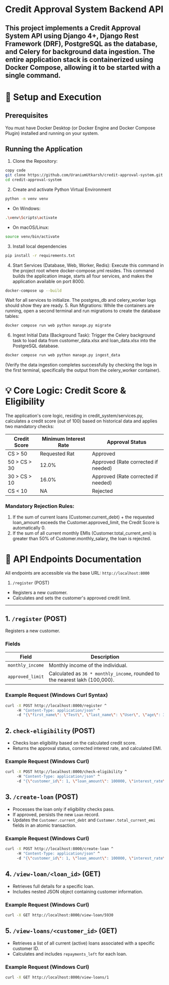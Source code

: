 # Credit Approval System Backend API
This project implements a Credit Approval System API using Django 4+, Django Rest Framework (DRF), PostgreSQL as the database, and Celery for background data ingestion. The entire application stack is containerized using Docker Compose, allowing it to be started with a single command.
---
# 🚀 Setup and Execution
## Prerequisites
You must have Docker Desktop (or Docker Engine and Docker Compose Plugin) installed and running on your system.

## Running the Application
1. Clone the Repository:
```bash
copy code
git clone https://github.com/UraniumUtkarsh/credit-approval-system.git
cd credit-approval-system
```
2. Create and activate Python Virtual Environment
```bash
python -m venv venv
```
- On Windows:
```bash
.\venv\Scripts\activate
```
- On macOS/Linux:
```bash
source venv/bin/activate
```

3. Install local dependencies
```bash
pip install -r requirements.txt
```

4. Start Services (Database, Web, Worker, Redis):
Execute this command in the project root where docker-compose.yml resides. This command builds the application image, starts all four services, and makes the application available on port 8000.
```bash
docker-compose up --build
```
Wait for all services to initialize. The postgres_db and celery_worker logs should show they are ready.
5. Run Migrations:
While the containers are running, open a second terminal and run migrations to create the database tables:
```bash
docker compose run web python manage.py migrate
```
6. Ingest Initial Data (Background Task):
Trigger the Celery background task to load data from customer_data.xlsx and loan_data.xlsx into the PostgreSQL database.
```bash
docker compose run web python manage.py ingest_data
```
(Verify the data ingestion completes successfully by checking the logs in the first terminal, specifically the output from the celery_worker container).

# 💡 Core Logic: Credit Score & Eligibility
The application's core logic, residing in credit_system/services.py, calculates a credit score (out of 100) based on historical data and applies two mandatory checks:

|Credit Score |Minimum Interest Rate | Approval Status |
|-------------|----------------------|-----------------|
|CS > 50 |Requested Rat | Approved |
|50 > CS > 30 | 12.0% | Approved (Rate corrected if needed) |
|30 > CS > 10 | 16.0% | Approved (Rate corrected if needed) |
|CS < 10 | NA | Rejected |

### Mandatory Rejection Rules:
1. If the sum of current loans (Customer.current_debt) + the requested loan_amount exceeds the Customer.approved_limit, the Credit Score is automatically 0.
2. If the sum of all current monthly EMIs (Customer.total_current_emi) is greater than 50% of Customer.monthly_salary, the loan is rejected.

# 🔌 API Endpoints Documentation
All endpoints are accessible via the base URL: `http://localhost:8000`
1. `/register` (POST)
- Registers a new customer.
- Calculates and sets the customer's approved credit limit.

---

## **1. `/register` (POST)**
Registers a new customer.

### **Fields**
| Field | Description |
|--------|-------------|
| `monthly_income` | Monthly income of the individual. |
| `approved_limit` | Calculated as `36 * monthly_income`, rounded to the nearest lakh (100,000). |

### **Example Request (Windows Curl Syntax)**
```bash
curl -X POST http://localhost:8000/register ^
     -H "Content-Type: application/json" ^
     -d "{\"first_name\": \"Test\", \"last_name\": \"User\", \"age\": 30, \"monthly_income\": 95000, \"phone_number\": 9998887776}"
```

## **2. `check-eligibility` (POST)**
- Checks loan eligibility based on the calculated credit score.
- Returns the approval status, corrected interest rate, and calculated EMI.
### **Example Request (Windows Curl)**
```bash
curl -X POST http://localhost:8000/check-eligibility ^
     -H "Content-Type: application/json" ^
     -d "{\"customer_id\": 1, \"loan_amount\": 100000, \"interest_rate\": 8.0, \"tenure\": 12}"
```

## **3. `/create-loan` (POST)**
- Processes the loan only if eligibility checks pass.
- If approved, persists the new `Loan` record.
- Updates the `Customer.current_debt` and `Customer.total_current_emi` fields in an atomic transaction.

### **Example Request (Windows Curl)**
```bash
curl -X POST http://localhost:8000/create-loan ^
     -H "Content-Type: application/json" ^
     -d "{\"customer_id\": 1, \"loan_amount\": 100000, \"interest_rate\": 12.0, \"tenure\": 12}"
```

## **4. `/view-loan/<loan_id>` (GET)**
- Retrieves full details for a specific loan.
- Includes nested JSON object containing customer information.
### **Example Request (Windows Curl)**
```bash
curl -X GET http://localhost:8000/view-loan/5930
```

## **5. `/view-loans/<customer_id>` (GET)**
- Retrieves a list of all current (active) loans associated with a specific customer ID.
- Calculates and includes `repayments_left` for each loan.

### **Example Request (Windows Curl)**
```bash
curl -X GET http://localhost:8000/view-loans/1
```